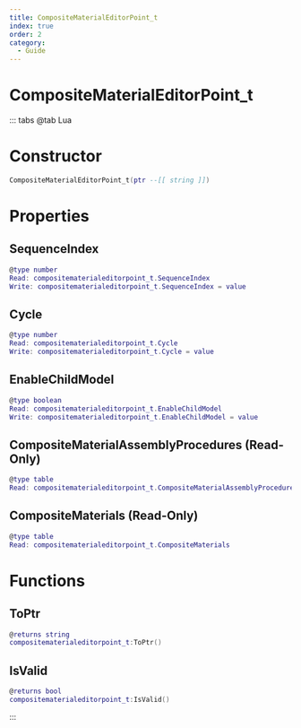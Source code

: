 ```yaml
---
title: CompositeMaterialEditorPoint_t
index: true
order: 2
category:
  - Guide
---
```


# CompositeMaterialEditorPoint_t

::: tabs
@tab Lua
# Constructor
```lua
CompositeMaterialEditorPoint_t(ptr --[[ string ]])
```
# Properties
## SequenceIndex 
```lua
@type number
Read: compositematerialeditorpoint_t.SequenceIndex
Write: compositematerialeditorpoint_t.SequenceIndex = value
```
## Cycle 
```lua
@type number
Read: compositematerialeditorpoint_t.Cycle
Write: compositematerialeditorpoint_t.Cycle = value
```
## EnableChildModel 
```lua
@type boolean
Read: compositematerialeditorpoint_t.EnableChildModel
Write: compositematerialeditorpoint_t.EnableChildModel = value
```
## CompositeMaterialAssemblyProcedures (Read-Only)
```lua
@type table
Read: compositematerialeditorpoint_t.CompositeMaterialAssemblyProcedures
```
## CompositeMaterials (Read-Only)
```lua
@type table
Read: compositematerialeditorpoint_t.CompositeMaterials
```
# Functions
## ToPtr
```lua
@returns string
compositematerialeditorpoint_t:ToPtr()
```
## IsValid
```lua
@returns bool
compositematerialeditorpoint_t:IsValid()
```

:::